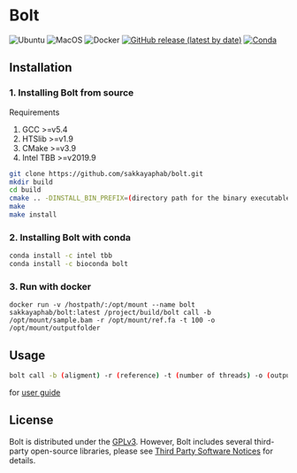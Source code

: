 # Bolt
![Ubuntu](https://github.com/sakkayaphab/bolt/workflows/Ubuntu/badge.svg?branch=master)
![MacOS](https://github.com/sakkayaphab/bolt/workflows/MacOS/badge.svg?branch=master)
![Docker](https://github.com/sakkayaphab/bolt/workflows/Docker/badge.svg?branch=master)
[![GitHub release (latest by date)](https://img.shields.io/github/v/release/sakkayaphab/bolt)](https://github.com/sakkayaphab/bolt/releases)
[![Conda](https://img.shields.io/conda/v/bioconda/bolt?color=blue&label=Anaconda%20Cloud)](https://anaconda.org/bioconda/bolt)



## Installation

### 1. Installing Bolt from source

Requirements
1. GCC >=v5.4
2. HTSlib >=v1.9
3. CMake >=v3.9
4. Intel TBB >=v2019.9

```sh
git clone https://github.com/sakkayaphab/bolt.git
mkdir build
cd build
cmake .. -DINSTALL_BIN_PREFIX=(directory path for the binary executable file of Bolt) -DINCLUDE_LIBRARY_PREFIX=(directory path for include of libraries) -DLIBRARY_LINK_PREFIX=(directory path for lib of libraries)
make
make install
```


### 2. Installing Bolt with conda

```sh
conda install -c intel tbb
conda install -c bioconda bolt
```

### 3. Run with docker
```
docker run -v /hostpath/:/opt/mount --name bolt sakkayaphab/bolt:latest /project/build/bolt call -b /opt/mount/sample.bam -r /opt/mount/ref.fa -t 100 -o /opt/mount/outputfolder
```

## Usage
```sh
bolt call -b (aligment) -r (reference) -t (number of threads) -o (output)
```


for [user guide][UserGuide]


[UserGuide]:docs/README.md

## License
Bolt is distributed under the [GPLv3][GPLv3]. However, Bolt includes several third-party open-source libraries, please see [Third Party Software Notices][LICENSETHIRDPARTY] for details.


[GPLv3]:LICENSE
[LICENSETHIRDPARTY]:THIRD-PARTY-LICENSE
